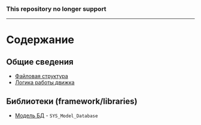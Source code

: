### This repository no longer support

------

# Содержание

## Общие сведения

* [Файловая структура](/zb3k/ff-docs/blob/master/common/file_structure.md)
* [Логика работы движка](/zb3k/ff-docs/blob/master/common/logic.md)

## Библиотеки (framework/libraries)

* [Модель БД](/zb3k/ff-docs/blob/master/libraries/model/model_database.md) - `SYS_Model_Database`
